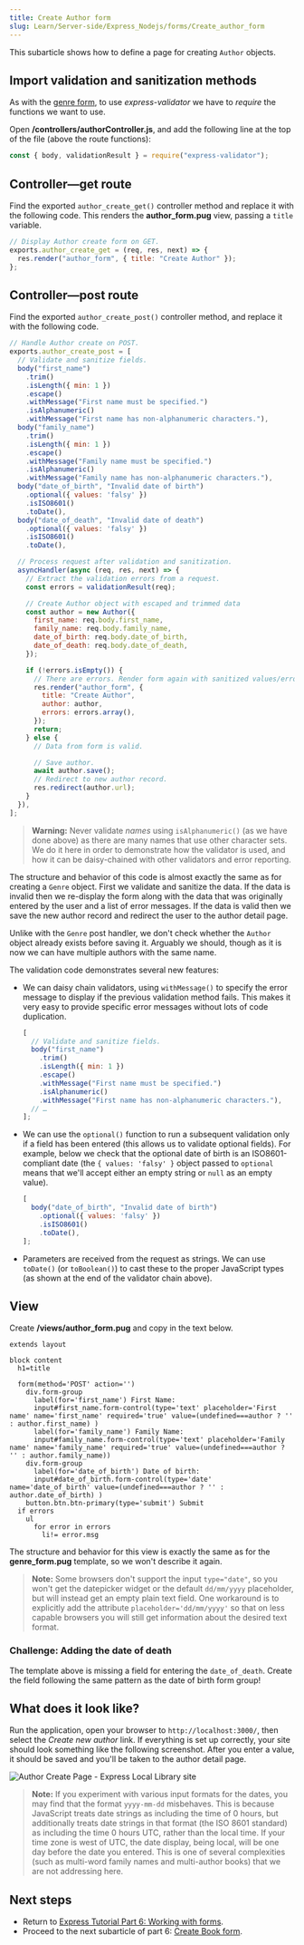 ```yaml
---
title: Create Author form
slug: Learn/Server-side/Express_Nodejs/forms/Create_author_form
---
```


This subarticle shows how to define a page for creating `Author` objects.

## Import validation and sanitization methods

As with the [genre form](/en-US/docs/Learn/Server-side/Express_Nodejs/forms/Create_genre_form), to use _express-validator_ we have to _require_ the functions we want to use.

Open **/controllers/authorController.js**, and add the following line at the top of the file (above the route functions):

```js
const { body, validationResult } = require("express-validator");
```

## Controller—get route

Find the exported `author_create_get()` controller method and replace it with the following code. This renders the **author_form.pug** view, passing a `title` variable.

```js
// Display Author create form on GET.
exports.author_create_get = (req, res, next) => {
  res.render("author_form", { title: "Create Author" });
};
```

## Controller—post route

Find the exported `author_create_post()` controller method, and replace it with the following code.

```js
// Handle Author create on POST.
exports.author_create_post = [
  // Validate and sanitize fields.
  body("first_name")
    .trim()
    .isLength({ min: 1 })
    .escape()
    .withMessage("First name must be specified.")
    .isAlphanumeric()
    .withMessage("First name has non-alphanumeric characters."),
  body("family_name")
    .trim()
    .isLength({ min: 1 })
    .escape()
    .withMessage("Family name must be specified.")
    .isAlphanumeric()
    .withMessage("Family name has non-alphanumeric characters."),
  body("date_of_birth", "Invalid date of birth")
    .optional({ values: 'falsy' })
    .isISO8601()
    .toDate(),
  body("date_of_death", "Invalid date of death")
    .optional({ values: 'falsy' })
    .isISO8601()
    .toDate(),

  // Process request after validation and sanitization.
  asyncHandler(async (req, res, next) => {
    // Extract the validation errors from a request.
    const errors = validationResult(req);

    // Create Author object with escaped and trimmed data
    const author = new Author({
      first_name: req.body.first_name,
      family_name: req.body.family_name,
      date_of_birth: req.body.date_of_birth,
      date_of_death: req.body.date_of_death,
    });

    if (!errors.isEmpty()) {
      // There are errors. Render form again with sanitized values/errors messages.
      res.render("author_form", {
        title: "Create Author",
        author: author,
        errors: errors.array(),
      });
      return;
    } else {
      // Data from form is valid.

      // Save author.
      await author.save();
      // Redirect to new author record.
      res.redirect(author.url);
    }
  }),
];
```

> **Warning:** Never validate _names_ using `isAlphanumeric()` (as we have done above) as there are many names that use other character sets.
> We do it here in order to demonstrate how the validator is used, and how it can be daisy-chained with other validators and error reporting.

The structure and behavior of this code is almost exactly the same as for creating a `Genre` object. First we validate and sanitize the data. If the data is invalid then we re-display the form along with the data that was originally entered by the user and a list of error messages. If the data is valid then we save the new author record and redirect the user to the author detail page.

Unlike with the `Genre` post handler, we don't check whether the `Author` object already exists before saving it. Arguably we should, though as it is now we can have multiple authors with the same name.

The validation code demonstrates several new features:

- We can daisy chain validators, using `withMessage()` to specify the error message to display if the previous validation method fails.
  This makes it very easy to provide specific error messages without lots of code duplication.

  ```js
  [
    // Validate and sanitize fields.
    body("first_name")
      .trim()
      .isLength({ min: 1 })
      .escape()
      .withMessage("First name must be specified.")
      .isAlphanumeric()
      .withMessage("First name has non-alphanumeric characters."),
    // …
  ];
  ```

- We can use the `optional()` function to run a subsequent validation only if a field has been entered (this allows us to validate optional fields).
  For example, below we check that the optional date of birth is an ISO8601-compliant date (the `{ values: 'falsy' }` object passed to `optional` means that we'll accept either an empty string or `null` as an empty value).

  ```js
  [
    body("date_of_birth", "Invalid date of birth")
      .optional({ values: 'falsy' })
      .isISO8601()
      .toDate(),
  ];
  ```

- Parameters are received from the request as strings. We can use `toDate()` (or `toBoolean()`) to cast these to the proper JavaScript types (as shown at the end of the validator chain above).

## View

Create **/views/author_form.pug** and copy in the text below.

```pug
extends layout

block content
  h1=title

  form(method='POST' action='')
    div.form-group
      label(for='first_name') First Name:
      input#first_name.form-control(type='text' placeholder='First name' name='first_name' required='true' value=(undefined===author ? '' : author.first_name) )
      label(for='family_name') Family Name:
      input#family_name.form-control(type='text' placeholder='Family name' name='family_name' required='true' value=(undefined===author ? '' : author.family_name))
    div.form-group
      label(for='date_of_birth') Date of birth:
      input#date_of_birth.form-control(type='date' name='date_of_birth' value=(undefined===author ? '' : author.date_of_birth) )
    button.btn.btn-primary(type='submit') Submit
  if errors
    ul
      for error in errors
        li!= error.msg
```

The structure and behavior for this view is exactly the same as for the **genre_form.pug** template, so we won't describe it again.

> **Note:** Some browsers don't support the input `type="date"`, so you won't get the datepicker widget or the default `dd/mm/yyyy` placeholder, but will instead get an empty plain text field. One workaround is to explicitly add the attribute `placeholder='dd/mm/yyyy'` so that on less capable browsers you will still get information about the desired text format.

### Challenge: Adding the date of death

The template above is missing a field for entering the `date_of_death`. Create the field following the same pattern as the date of birth form group!

## What does it look like?

Run the application, open your browser to `http://localhost:3000/`, then select the _Create new author_ link. If everything is set up correctly, your site should look something like the following screenshot. After you enter a value, it should be saved and you'll be taken to the author detail page.

![Author Create Page - Express Local Library site](locallibary_express_author_create_empty.png)

> **Note:** If you experiment with various input formats for the dates, you may find that the format `yyyy-mm-dd` misbehaves. This is because JavaScript treats date strings as including the time of 0 hours, but additionally treats date strings in that format (the ISO 8601 standard) as including the time 0 hours UTC, rather than the local time. If your time zone is west of UTC, the date display, being local, will be one day before the date you entered. This is one of several complexities (such as multi-word family names and multi-author books) that we are not addressing here.

## Next steps

- Return to [Express Tutorial Part 6: Working with forms](/en-US/docs/Learn/Server-side/Express_Nodejs/forms).
- Proceed to the next subarticle of part 6: [Create Book form](/en-US/docs/Learn/Server-side/Express_Nodejs/forms/Create_book_form).
